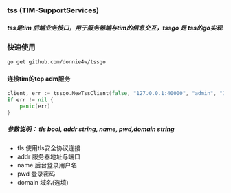 ### tss (TIM-SupportServices) 
##### tss是tim 后端业务接口，用于服务器端与tim的信息交互，tssgo 是 tss的go实现

### 快速使用

```bash
go get github.com/donnie4w/tssgo
```

#### 连接tim的tcp adm服务
```go
client, err := tssgo.NewTssClient(false, "127.0.0.1:40000", "admin", "123", "")
if err != nil {
    panic(err)
}
```

##### 参数说明： tls bool, addr string, name, pwd,domain string
* tls  使用tls安全协议连接
* addr 服务器地址与端口
* name 后台登录用户名
* pwd  登录密码
* domain 域名(选填)




